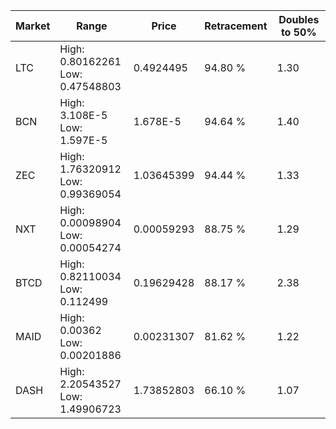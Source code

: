 | Market | Range | Price| Retracement | Doubles to 50% |
| --- | --- | --- | --- | --- |
| LTC | High: 0.80162261<br />Low: 0.47548803 | 0.4924495 | 94.80 % | 1.30 |
| BCN | High: 3.108E-5<br />Low: 1.597E-5 | 1.678E-5 | 94.64 % | 1.40 |
| ZEC | High: 1.76320912<br />Low: 0.99369054 | 1.03645399 | 94.44 % | 1.33 |
| NXT | High: 0.00098904<br />Low: 0.00054274 | 0.00059293 | 88.75 % | 1.29 |
| BTCD | High: 0.82110034<br />Low: 0.112499 | 0.19629428 | 88.17 % | 2.38 |
| MAID | High: 0.00362<br />Low: 0.00201886 | 0.00231307 | 81.62 % | 1.22 |
| DASH | High: 2.20543527<br />Low: 1.49906723 | 1.73852803 | 66.10 % | 1.07 |
